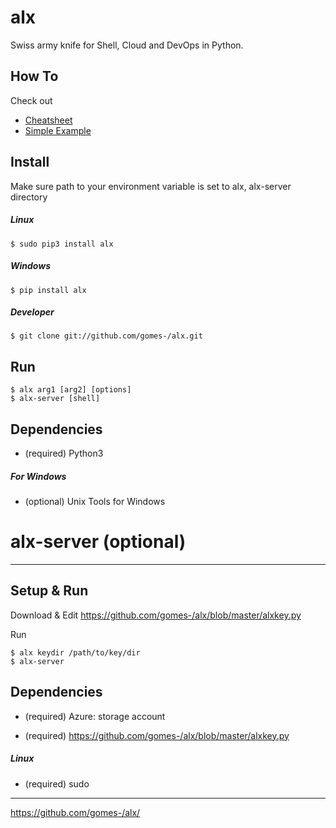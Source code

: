# alx

Swiss army knife for Shell, Cloud and DevOps in Python.

## How To

Check out 

* [Cheatsheet](https://github.com/gomes-/alx/blob/master/CHEATSHEET.md)
* [Simple Example](https://github.com/gomes-/alx/blob/master/examples/simple.md)


## Install

Make sure path to your environment variable is set to alx, alx-server directory 

##### Linux


    $ sudo pip3 install alx

##### Windows


    $ pip install alx

##### Developer


    $ git clone git://github.com/gomes-/alx.git

## Run

    $ alx arg1 [arg2] [options]    
    $ alx-server [shell]

## Dependencies

* (required) Python3
 
##### For Windows

* (optional) Unix Tools for Windows
 

# alx-server (optional)
--------------------------------------

## Setup & Run

Download & Edit https://github.com/gomes-/alx/blob/master/alxkey.py

Run

    $ alx keydir /path/to/key/dir    
    $ alx-server
    

## Dependencies

* (required) Azure: storage account

* (required) https://github.com/gomes-/alx/blob/master/alxkey.py

##### Linux

* (required) sudo



-------------------------

https://github.com/gomes-/alx/